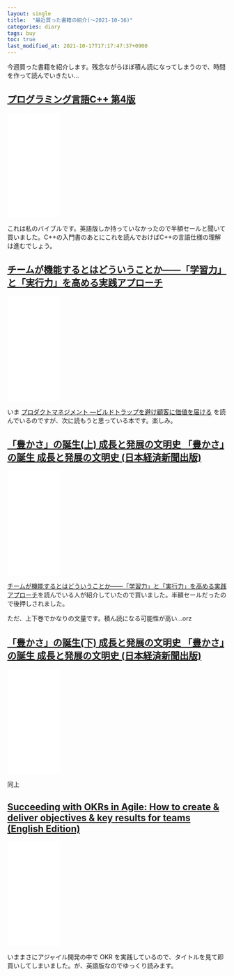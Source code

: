 ```yaml
---
layout: single
title:  "最近買った書籍の紹介(〜2021-10-16)"
categories: diary
tags: buy
toc: true
last_modified_at: 2021-10-17T17:17:47:37+0900
---
```

今週買った書籍を紹介します。残念ながらほぼ積ん読になってしまうので、時間を作って読んでいきたい...

## [プログラミング言語C++ 第4版](https://amzn.to/3vlHfvb)

<iframe style="width:120px;height:240px;" marginwidth="0" marginheight="0" scrolling="no" frameborder="0" src="//rcm-fe.amazon-adsystem.com/e/cm?lt1=_blank&bc1=000000&IS2=1&bg1=FFFFFF&fc1=000000&lc1=0000FF&t=takaokouji-22&language=ja_JP&o=9&p=8&l=as4&m=amazon&f=ifr&ref=as_ss_li_til&asins=B01BGEO9MS&linkId=a198c95eb765a95381383a7ff735901f"></iframe>

これは私のバイブルです。英語版しか持っていなかったので半額セールと聞いて買いました。C++の入門書のあとにこれを読んでおけばC++の言語仕様の理解は進むでしょう。

## [チームが機能するとはどういうことか――「学習力」と「実行力」を高める実践アプローチ](https://amzn.to/3n4B36W)

<iframe style="width:120px;height:240px;" marginwidth="0" marginheight="0" scrolling="no" frameborder="0" src="//rcm-fe.amazon-adsystem.com/e/cm?lt1=_blank&bc1=000000&IS2=1&bg1=FFFFFF&fc1=000000&lc1=0000FF&t=takaokouji-22&language=ja_JP&o=9&p=8&l=as4&m=amazon&f=ifr&ref=as_ss_li_til&asins=4862761828&linkId=9d3801b6741bc7a6f8829774f99ee0a8"></iframe>

いま [プロダクトマネジメント ―ビルドトラップを避け顧客に価値を届ける](https://amzn.to/3n44g1U) を読んでいるのですが、次に読もうと思っている本です。楽しみ。

## [「豊かさ」の誕生(上) 成長と発展の文明史 「豊かさ」の誕生 成長と発展の文明史 (日本経済新聞出版)](https://amzn.to/2YUY1Wr)

<iframe style="width:120px;height:240px;" marginwidth="0" marginheight="0" scrolling="no" frameborder="0" src="//rcm-fe.amazon-adsystem.com/e/cm?lt1=_blank&bc1=000000&IS2=1&bg1=FFFFFF&fc1=000000&lc1=0000FF&t=takaokouji-22&language=ja_JP&o=9&p=8&l=as4&m=amazon&f=ifr&ref=as_ss_li_til&asins=B079GRWJX3&linkId=e1c80efecbff3e60dadcbf1250935c20"></iframe>

[チームが機能するとはどういうことか――「学習力」と「実行力」を高める実践アプローチ](https://amzn.to/3n4B36W)を読んでいる人が紹介していたので買いました。半額セールだったので後押しされました。

ただ、上下巻でかなりの文量です。積ん読になる可能性が高い...orz

## [「豊かさ」の誕生(下) 成長と発展の文明史 「豊かさ」の誕生 成長と発展の文明史 (日本経済新聞出版)](https://amzn.to/3DKQ8l5)

<iframe style="width:120px;height:240px;" marginwidth="0" marginheight="0" scrolling="no" frameborder="0" src="//rcm-fe.amazon-adsystem.com/e/cm?lt1=_blank&bc1=000000&IS2=1&bg1=FFFFFF&fc1=000000&lc1=0000FF&t=takaokouji-22&language=ja_JP&o=9&p=8&l=as4&m=amazon&f=ifr&ref=as_ss_li_til&asins=B079GQ2JVQ&linkId=bcb9bb832a46e814699e27a24a43a3ad"></iframe>

同上

## [Succeeding with OKRs in Agile: How to create & deliver objectives & key results for teams (English Edition)](https://amzn.to/2XnyUe0)

<iframe style="width:120px;height:240px;" marginwidth="0" marginheight="0" scrolling="no" frameborder="0" src="//rcm-fe.amazon-adsystem.com/e/cm?lt1=_blank&bc1=000000&IS2=1&bg1=FFFFFF&fc1=000000&lc1=0000FF&t=takaokouji-22&language=ja_JP&o=9&p=8&l=as4&m=amazon&f=ifr&ref=as_ss_li_til&asins=B08S3DHJJW&linkId=c14b88ba2fbc329a0ef260cdecd79bf3"></iframe>

いままさにアジャイル開発の中で OKR を実践しているので、タイトルを見て即買いしてしまいました。が、英語版なのでゆっくり読みます。
